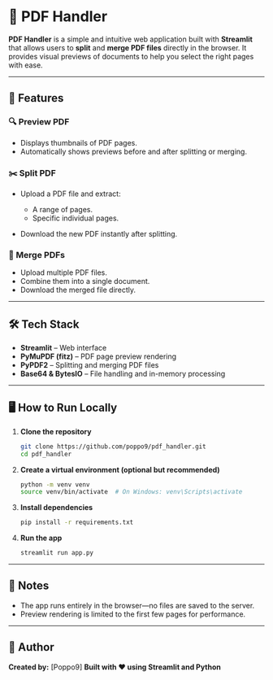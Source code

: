 # 📄 PDF Handler

**PDF Handler** is a simple and intuitive web application built with **Streamlit** that allows users to **split** and **merge PDF files** directly in the browser. It provides visual previews of documents to help you select the right pages with ease.

---

## 🚀 Features

### 🔍 Preview PDF

* Displays thumbnails of PDF pages.
* Automatically shows previews before and after splitting or merging.

### ✂️ Split PDF

* Upload a PDF file and extract:

  * A range of pages.
  * Specific individual pages.
* Download the new PDF instantly after splitting.

### 🔗 Merge PDFs

* Upload multiple PDF files.
* Combine them into a single document.
* Download the merged file directly.

---

## 🛠️ Tech Stack

* **Streamlit** – Web interface
* **PyMuPDF (fitz)** – PDF page preview rendering
* **PyPDF2** – Splitting and merging PDF files
* **Base64 & BytesIO** – File handling and in-memory processing

---

## 🖥️ How to Run Locally

1. **Clone the repository**

   ```bash
   git clone https://github.com/poppo9/pdf_handler.git
   cd pdf_handler
   ```

2. **Create a virtual environment (optional but recommended)**

   ```bash
   python -m venv venv
   source venv/bin/activate  # On Windows: venv\Scripts\activate
   ```

3. **Install dependencies**

   ```bash
   pip install -r requirements.txt
   ```

4. **Run the app**

   ```bash
   streamlit run app.py
   ```

---

## 📌 Notes

* The app runs entirely in the browser—no files are saved to the server.
* Preview rendering is limited to the first few pages for performance.

---

## 👤 Author

**Created by:** \[Poppo9]
**Built with ❤️ using Streamlit and Python**
